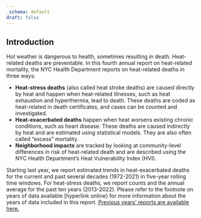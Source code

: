 ```yaml
---
_schema: default
draft: false
---
```

## Introduction

Hot weather is dangerous to health, sometimes resulting in death. Heat-related deaths are preventable. In this fourth annual report on heat-related mortality, the NYC Health Department reports on heat-related deaths in three ways:

* **Heat-stress deaths** (also called heat stroke deaths) are caused directly by heat and happen when heat-related illnesses, such as heat exhaustion and hyperthermia, lead to death. These deaths are coded as heat-related in death certificates, and cases can be counted and investigated.
* **Heat-exacerbated deaths** happen when heat worsens existing chronic conditions, such as heart disease. These deaths are caused indirectly by heat and are estimated using statistical models. They are also often called “excess” mortality.
* **Neighborhood impacts** are tracked by looking at community-level differences in risk of heat-related death and are described using the NYC Health Department’s Heat Vulnerability Index (HVI).

Starting last year, we report estimated trends in heat-exacerbated deaths for the current and past several decades (1972-2021) in five-year rolling time windows. For heat-stress deaths, we report counts and the annual average for the past ten years (2013-2022). Please refer to the footnote on years of data available \[hyperlink online\} for more information about the years of data included in this report. [Previous years’ reports are available here.](https://a816-dohbesp.nyc.gov/IndicatorPublic/key-topics/climatehealth/heat-report/#previous-reports)